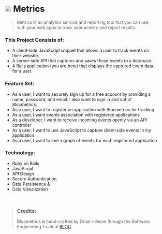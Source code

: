 # <img src="https://raw.githubusercontent.com/DrianHillman/blocmetrics/master/app/assets/images/favicon.ico" width="20px" /> Metrics

> Metrics is an analytics service and reporting tool that you can use with your web apps to track user activity and report results.

### This Project Consists of:

- A client-side JavaScript snippet that allows a user to track events on their website.
- A server-side API that captures and saves those events to a database.
- A Rails application (you are here) that displays the captured event data for a user.

### Feature Set:
- As a user, I want to securely sign up for a free account by providing a name, password, and email. I also want to sign in and out of Blocmetrics.
- As a user, I want to register an application with Blocmetrics for tracking
- As a user, I want events association with registered applications
- As a developer, I want to receive incoming events openly via an API controller
- As a user, I want to use JavaScript to capture client-side events in my application
- As a user, I want to see a graph of events for each registered application

### Technology:
- Ruby on Rails
- JavaScript 
- API Design
- Secure Authentication
- Data Persistence &
- Data Visualization

<br>

> ### Credits:
> Blocmetrics is hand-crafted by Drian Hillman through the Software Engineering Track at [BLOC](https://bloc.io).